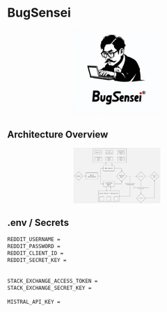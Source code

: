 # BugSensei

<p align="center">
  <img src="assets/logo.jpeg" alt="Logo" width="200">
</p>

## Architecture Overview

<p align="center">
  <img src="assets/architecture.jpg" alt="Logo" width="200">
</p>

## .env / Secrets

```
REDDIT_USERNAME = 
REDDIT_PASSWORD = 
REDDIT_CLIENT_ID = 
REDDIT_SECRET_KEY = 


STACK_EXCHANGE_ACCESS_TOKEN = 
STACK_EXCHANGE_SECRET_KEY = 

MISTRAL_API_KEY = 
```
